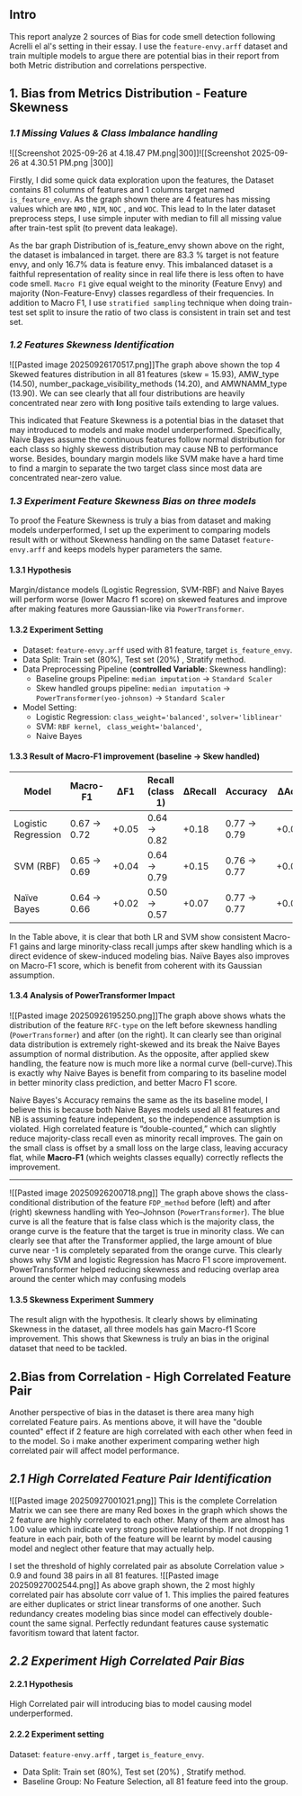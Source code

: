 ## Intro
This report analyze 2 sources of Bias for code smell detection following Acrelli el al's setting in their essay. I use the `feature-envy.arff` dataset and train multiple models to argue there are potential bias in their report from both Metric distribution and correlations perspective.
## 1. Bias from Metrics Distribution - Feature Skewness
### *1.1 Missing Values* *& Class Imbalance handling*

![[Screenshot 2025-09-26 at 4.18.47 PM.png|300]]![[Screenshot 2025-09-26 at 4.30.51 PM.png |300]]

Firstly, I did some quick data exploration upon the features, the Dataset contains 81 columns of features and 1 columns target named `is_feature_envy`. As the graph shown there are 4 features has missing values which are `NMO` , `NIM`, `NOC` , and `WOC`. This lead to In the later dataset preprocess steps, I use simple inputer with median to fill all missing value after train-test split (to prevent data leakage). 

As the bar graph Distribution of is_feature_envy shown above on the right, the dataset is imbalanced in target. there are 83.3 % target is not feature envy, and only 16.7% data is feature envy. This imbalanced dataset is a faithful representation of reality since in real life there is less often to have code smell. `Macro F1` give  equal weight to the minority (Feature Envy) and majority (Non-Feature-Envy) classes regardless of their frequencies. In addition to Macro F1, I use `stratified sampling` technique when doing train-test set split to insure the ratio of two class is consistent in train set and test set.

### *1.2 Features Skewness Identification*
![[Pasted image 20250926170517.png]]The graph above shown the top 4 Skewed features distribution in all 81 features (skew = 15.93), AMW_type (14.50), number_package_visibility_methods (14.20), and AMWNAMM_type (13.90). We can see clearly that all four distributions are heavily concentrated near zero with **l**ong positive tails extending to large values.

This indicated that Feature Skewness is a potential bias in the dataset that may introduced to models and make model underperformed. Specifically, Naive Bayes assume the continuous features follow normal distribution for each class so highly skewess distribution may cause NB to performance worse. Besides, boundary margin models like SVM make have a hard time to find a margin to separate the two target class since most data are concentrated near-zero value.

### *1.3 Experiment Feature Skewness Bias on three models* 

To proof the Feature Skewness is truly a bias from dataset and making models underperformed, I set up the experiment to comparing models result with or without Skewness handling on the same Dataset `feature-envy.arff` and keeps models hyper parameters the same.
#### 1.3.1 Hypothesis
Margin/distance models (Logistic Regression, SVM-RBF) and Naive Bayes will perform worse (lower Macro f1 score) on skewed features and improve after making features more Gaussian-like via `PowerTransformer`.
#### 1.3.2 Experiment Setting
- Dataset: `feature-envy.arff` used with 81 feature, target `is_feature_envy`.
- Data Split: Train set (80%), Test set (20%) , Stratify method.
- Data Preprocessing Pipeline (**controlled Variable**: Skewness handling):
	- Baseline groups  Pipeline: `median imputation` -> `Standard Scaler`
	- Skew handled groups pipeline: `median imputation` -> `PowerTransformer(yeo-johnson)` -> `Standard Scaler`
- Model Setting: 
	- Logistic Regression: `class_weight='balanced'`, `solver='liblinear'`
	- SVM:  `RBF kernel`, ` class_weight='balanced'`,
	- Naive Bayes
#### 1.3.3 Result of Macro-F1 improvement (baseline -> Skew handled)
| Model               | Macro-F1    | ΔF1   | Recall (class 1) | ΔRecall | Accuracy    | ΔAcc  |
| ------------------- | ----------- | ----- | ---------------- | ------- | ----------- | ----- |
| Logistic Regression | 0.67 → 0.72 | +0.05 | 0.64 → 0.82      | +0.18   | 0.77 → 0.79 | +0.02 |
| SVM (RBF)           | 0.65 → 0.69 | +0.04 | 0.64 → 0.79      | +0.15   | 0.76 → 0.77 | +0.01 |
| Naïve Bayes         | 0.64 → 0.66 | +0.02 | 0.50 → 0.57      | +0.07   | 0.77 → 0.77 | +0.00 |
 In the Table above, it is clear that both LR and SVM show consistent Macro-F1 gains and large minority-class recall jumps after skew handling which is a direct evidence of skew-induced modeling bias. Naïve Bayes also improves on Macro-F1 score, which is benefit from coherent with its Gaussian assumption. 
#### 1.3.4 Analysis of PowerTransformer Impact 
![[Pasted image 20250926195250.png]]The graph above shows whats the distribution of the feature `RFC-type` on the left before skewness handling (`PowerTransformer`) and after (on the right). It can clearly see than original data distribution is extremely right-skewed and its break the Naive Bayes assumption of normal distribution. As the opposite, after applied skew handling, the feature now is much more like a normal curve (bell-curve).This is exactly why Naive Bayes is benefit from comparing to its baseline model in better minority class prediction, and better Macro F1 score. 

Naive Bayes's Accuracy remains the same as the its baseline model, I believe this is because both Naive Bayes models used all 81 features and NB is assuming feature independent, so the independence assumption is violated. High correlated feature is  “double-counted,” which can slightly reduce majority-class recall even as minority recall improves. The gain on the small class is offset by a small loss on the large class, leaving accuracy flat, while **Macro-F1** (which weights classes equally) correctly reflects the improvement.

---

![[Pasted image 20250926200718.png]]
The graph above shows the class-conditional distribution of the feature `FDP_method` before (left) and after (right) skewness handling with Yeo–Johnson (`PowerTransformer`). The blue curve is all the feature that is false class which is the majority class, the orange curve is the feature that the target is true in minority class. We can clearly see that after the Transformer applied, the large amount of blue curve near -1 is completely separated from the orange curve. This clearly shows why SVM and logistic Regression has Macro F1 score improvement. PowerTransformer helped reducing skewness and reducing overlap area around the center which may confusing models

#### 1.3.5 Skewness Experiment Summery
The result align with the hypothesis. It clearly shows by eliminating Skewness in the dataset, all three models has gain Macro-f1 Score improvement. This shows that Skewness is truly an bias in the original dataset that need to be tackled.


## 2.Bias from Correlation - High Correlated Feature Pair
Another perspective of bias in the dataset is there area many high correlated Feature pairs. As mentions above, it will have the "double counted" effect if 2 feature are high correlated with each other when feed in to the model. So i make another experiment comparing wether high correlated pair will affect model performance.
## *2.1 High Correlated Feature Pair Identification*
![[Pasted image 20250927001021.png]]
This is the complete Correlation Matrix we can see there are many Red boxes in the graph which shows the 2 feature are highly correlated to each other. Many of them are almost has 1.00 value which indicate very strong positive relationship. If not dropping 1 feature in each pair, both of the feature will be learnt by model causing model and neglect other feature that may actually help.

I set the threshold of highly correlated pair as absolute Correlation value > 0.9 and found 38 pairs in all 81 features. ![[Pasted image 20250927002544.png]]
As above graph shown, the 2 most highly correlated pair has absolute corr value of 1. This implies the paired features are either duplicates or strict linear transforms of one another. Such redundancy creates modeling bias since model can effectively double-count the same signal. Perfectly redundant features cause systematic favoritism toward that latent factor.

## *2.2 Experiment High Correlated Pair Bias*

#### 2.2.1 Hypothesis
High Correlated pair will introducing bias to model causing model underperformed.

#### 2.2.2 Experiment setting
 Dataset: `feature-envy.arff` , target `is_feature_envy`.
- Data Split: Train set (80%), Test set (20%) , Stratify method.
- Baseline Group: No Feature Selection, all 81 feature feed into the group.